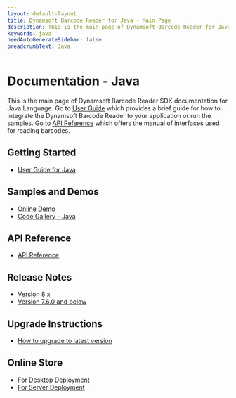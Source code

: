 ```yaml
---
layout: default-layout
title: Dynamsoft Barcode Reader for Java - Main Page
description: This is the main page of Dynamsoft Barcode Reader for Java SDK.
keywords: java
needAutoGenerateSidebar: false
breadcrumbText: Java
---
```



# Documentation - Java

This is the main page of Dynamsoft Barcode Reader SDK documentation for Java Language. Go to [User Guide](#getting-started) which provides a brief guide for how to integrate the Dynamsoft Barcode Reader to your application or run the samples. Go to [API Reference](#api-reference) which offers the manual of interfaces used for reading barcodes.



## Getting Started
- [User Guide for Java](user-guide.md)

## Samples and Demos

- <a href="https://demo.dynamsoft.com/barcode-reader/" target="_blank">Online Demo</a>
- <a href="https://www.dynamsoft.com/barcode-reader/resources/code-gallery/?tag=java" target="_blank">Code Gallery - Java</a>

## API Reference
- [API Reference](api-reference/index.md)

## Release Notes
- [Version 8.x](release-notes/java-8.md)
- [Version 7.6.0 and below](release-notes/java-7.md)

## Upgrade Instructions
- [How to upgrade to latest version](upgrade-instruction.md)

## Online Store

- <a href="https://www.dynamsoft.com/store/dynamsoft-barcode-reader/#desktop" target="_blank">For Desktop Deployment</a>
- <a href="https://www.dynamsoft.com/store/dynamsoft-barcode-reader/#server" target="_blank">For Server Deployment</a>

